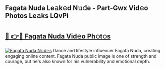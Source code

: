 ## Fagata Nuda Le𝚊k𝚎d N𝚞𝚍e - Part-Gwx Vid𝚎o Photos Le𝚊ks LQvPi

# <h2><a href="http://fbdr2hj.evod.top/?m=Fagata+Nuda">🔗 👉🔴 Fagata Nuda Vid𝚎o Ph𝚘t𝚘s</a></h2>

[![Fagata Nuda N𝚞d𝚎s](https://i.imgur.com/8V9OHl7.gif)](http://fbdr2hj.evod.top/?m=Fagata+Nuda)
Dance and lifestyle influencer Fagata Nuda, creating engaging online content. Fagata Nuda public image is one of strength and courage, but he's also known for his vulnerability and emotional depth. 
